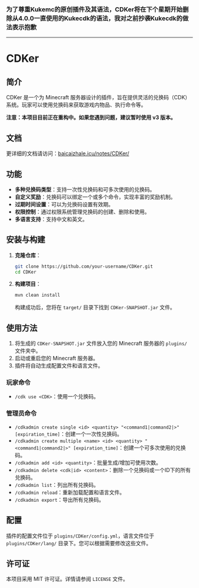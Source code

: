### 为了尊重Kukemc的原创插件及其语法，CDKer将在下个星期开始删除从4.0.0一直使用的Kukecdk的语法，我对之前抄袭Kukecdk的做法表示抱歉

---

# CDKer

## 简介

CDKer 是一个为 Minecraft 服务器设计的插件，旨在提供灵活的兑换码（CDK）系统。玩家可以使用兑换码来获取游戏内物品、执行命令等。

**注意：本项目目前正在重构中。如果您遇到问题，建议暂时使用 v3 版本。**

## 文档

更详细的文档请访问：[baicaizhale.icu/notes/CDKer/](https://baicaizhale.icu/notes/CDKer/)


## 功能

-   **多种兑换码类型**：支持一次性兑换码和可多次使用的兑换码。
-   **自定义奖励**：兑换码可以绑定一个或多个命令，实现丰富的奖励机制。
-   **过期时间设置**：可以为兑换码设置有效期。
-   **权限控制**：通过权限系统管理兑换码的创建、删除和使用。
-   **多语言支持**：支持中文和英文。

## 安装与构建

1.  **克隆仓库**：
    ```bash
    git clone https://github.com/your-username/CDKer.git
    cd CDKer
    ```
2.  **构建项目**：
    ```bash
    mvn clean install
    ```
    构建成功后，您将在 `target/` 目录下找到 `CDKer-SNAPSHOT.jar` 文件。

## 使用方法

1.  将生成的 `CDKer-SNAPSHOT.jar` 文件放入您的 Minecraft 服务器的 `plugins/` 文件夹中。
2.  启动或重启您的 Minecraft 服务器。
3.  插件将自动生成配置文件和语言文件。

### 玩家命令

-   `/cdk use <CDK>`：使用一个兑换码。

### 管理员命令

-   `/cdkadmin create single <id> <quantity> "<command1|command2|>" [expiration_time]`：创建一个一次性兑换码。
-   `/cdkadmin create multiple <name> <id> <quantity> "<command1|command2|>" [expiration_time]`：创建一个可多次使用的兑换码。
-   `/cdkadmin add <id> <quantity>`：批量生成/增加可使用次数。
-   `/cdkadmin delete <cdk|id> <content>`：删除一个兑换码或一个ID下的所有兑换码。
-   `/cdkadmin list`：列出所有兑换码。
-   `/cdkadmin reload`：重新加载配置和语言文件。
-   `/cdkadmin export`：导出所有兑换码。

## 配置

插件的配置文件位于 `plugins/CDKer/config.yml`，语言文件位于 `plugins/CDKer/lang/` 目录下。您可以根据需要修改这些文件。

## 许可证

本项目采用 MIT 许可证。详情请参阅 `LICENSE` 文件。